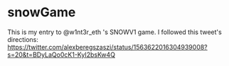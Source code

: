 # snowGame

This is my entry to @w1nt3r_eth 's SNOWV1 game. I followed this tweet's directions: https://twitter.com/alexberegszaszi/status/1563622016304939008?s=20&t=BDyLaQo0cK1-KyI2bsKw4Q
